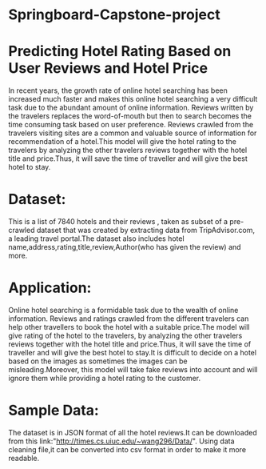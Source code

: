 # Springboard-Capstone-project
# Predicting Hotel Rating Based on User Reviews and Hotel Price
In recent years, the growth rate of online hotel searching has been increased much faster and makes this online hotel searching a very difficult task due to the abundant amount of online information. Reviews written by the travelers replaces the word-of-mouth but then to search becomes the time consuming task based on user preference. Reviews crawled from the travelers visiting sites are a common and valuable source of information for recommendation of a hotel.This model  will give the hotel rating to  the travelers by analyzing the other travelers reviews together with the hotel title and price.Thus, it will save  the time of traveller and will give the best hotel to stay.

# Dataset:
This is a list of 7840 hotels and their reviews , taken as subset of a pre-crawled dataset that was created by extracting data from TripAdvisor.com, a leading travel portal.The dataset also includes hotel name,address,rating,title,review,Author(who has given the review) and more.

# Application: 
Online hotel searching is a formidable task due to the wealth of online information. Reviews and ratings crawled from the different travelers  can help other  travellers to book the hotel with a suitable price.The model will give rating of the hotel to the travelers, by analyzing the other travelers reviews together with the hotel title and price.Thus, it will save  the time of traveller and will give the best hotel to stay.It is difficult to decide on a hotel based on the images as sometimes the images can be misleading.Moreover, this model will take  fake reviews into account and  will  ignore them while providing a hotel rating to the customer.

# Sample Data:
The dataset is in JSON format of all the hotel reviews.It can be downloaded from this link:"http://times.cs.uiuc.edu/~wang296/Data/".
Using data cleaning file,it can be converted into csv format in order to make it more readable. 





